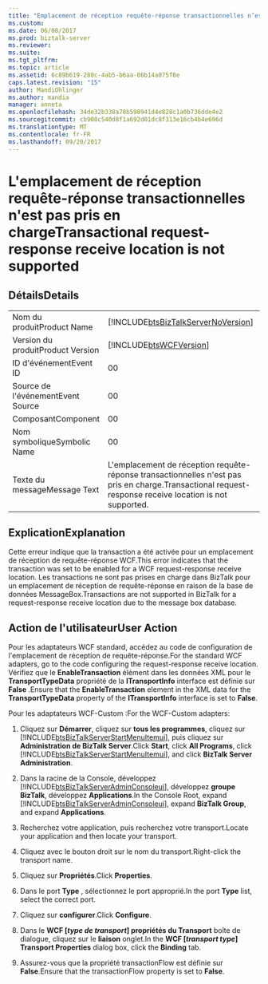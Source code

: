 ```yaml
---
title: "Emplacement de réception requête-réponse transactionnelles n’est pas prise en charge | Documents Microsoft"
ms.custom: 
ms.date: 06/08/2017
ms.prod: biztalk-server
ms.reviewer: 
ms.suite: 
ms.tgt_pltfrm: 
ms.topic: article
ms.assetid: 6c89b619-280c-4ab5-b6aa-06b14a075f8e
caps.latest.revision: "15"
author: MandiOhlinger
ms.author: mandia
manager: anneta
ms.openlocfilehash: 34de32b338a78b598941d4e828c1a0b736dde4e2
ms.sourcegitcommit: cb908c540d8f1a692d01dc8f313e16cb4b4e696d
ms.translationtype: MT
ms.contentlocale: fr-FR
ms.lasthandoff: 09/20/2017
---
```

# <a name="transactional-request-response-receive-location-is-not-supported"></a><span data-ttu-id="77ae4-102">L'emplacement de réception requête-réponse transactionnelles n'est pas pris en charge</span><span class="sxs-lookup"><span data-stu-id="77ae4-102">Transactional request-response receive location is not supported</span></span>
## <a name="details"></a><span data-ttu-id="77ae4-103">Détails</span><span class="sxs-lookup"><span data-stu-id="77ae4-103">Details</span></span>  
  
|||  
|-|-|  
|<span data-ttu-id="77ae4-104">Nom du produit</span><span class="sxs-lookup"><span data-stu-id="77ae4-104">Product Name</span></span>|[!INCLUDE[btsBizTalkServerNoVersion](../includes/btsbiztalkservernoversion-md.md)]|  
|<span data-ttu-id="77ae4-105">Version du produit</span><span class="sxs-lookup"><span data-stu-id="77ae4-105">Product Version</span></span>|[!INCLUDE[btsWCFVersion](../includes/btswcfversion-md.md)]|  
|<span data-ttu-id="77ae4-106">ID d'événement</span><span class="sxs-lookup"><span data-stu-id="77ae4-106">Event ID</span></span>|<span data-ttu-id="77ae4-107">0</span><span class="sxs-lookup"><span data-stu-id="77ae4-107">0</span></span>|  
|<span data-ttu-id="77ae4-108">Source de l'événement</span><span class="sxs-lookup"><span data-stu-id="77ae4-108">Event Source</span></span>|<span data-ttu-id="77ae4-109">0</span><span class="sxs-lookup"><span data-stu-id="77ae4-109">0</span></span>|  
|<span data-ttu-id="77ae4-110">Composant</span><span class="sxs-lookup"><span data-stu-id="77ae4-110">Component</span></span>|<span data-ttu-id="77ae4-111">0</span><span class="sxs-lookup"><span data-stu-id="77ae4-111">0</span></span>|  
|<span data-ttu-id="77ae4-112">Nom symbolique</span><span class="sxs-lookup"><span data-stu-id="77ae4-112">Symbolic Name</span></span>|<span data-ttu-id="77ae4-113">0</span><span class="sxs-lookup"><span data-stu-id="77ae4-113">0</span></span>|  
|<span data-ttu-id="77ae4-114">Texte du message</span><span class="sxs-lookup"><span data-stu-id="77ae4-114">Message Text</span></span>|<span data-ttu-id="77ae4-115">L'emplacement de réception requête-réponse transactionnelles n'est pas pris en charge.</span><span class="sxs-lookup"><span data-stu-id="77ae4-115">Transactional request-response receive location is not supported.</span></span>|  
  
## <a name="explanation"></a><span data-ttu-id="77ae4-116">Explication</span><span class="sxs-lookup"><span data-stu-id="77ae4-116">Explanation</span></span>  
 <span data-ttu-id="77ae4-117">Cette erreur indique que la transaction a été activée pour un emplacement de réception de requête-réponse WCF.</span><span class="sxs-lookup"><span data-stu-id="77ae4-117">This error indicates that the transaction was set to be enabled for a WCF request-response receive location.</span></span> <span data-ttu-id="77ae4-118">Les transactions ne sont pas prises en charge dans BizTalk pour un emplacement de réception de requête-réponse en raison de la base de données MessageBox.</span><span class="sxs-lookup"><span data-stu-id="77ae4-118">Transactions are not supported in BizTalk for a request-response receive location due to the message box database.</span></span>  
  
## <a name="user-action"></a><span data-ttu-id="77ae4-119">Action de l'utilisateur</span><span class="sxs-lookup"><span data-stu-id="77ae4-119">User Action</span></span>  
 <span data-ttu-id="77ae4-120">Pour les adaptateurs WCF standard, accédez au code de configuration de l'emplacement de réception de requête-réponse.</span><span class="sxs-lookup"><span data-stu-id="77ae4-120">For the standard WCF adapters, go to the code configuring the request-response receive location.</span></span> <span data-ttu-id="77ae4-121">Vérifiez que le **EnableTransaction** élément dans les données XML pour le **TransportTypeData** propriété de la **ITransportInfo** interface est définie sur **False** .</span><span class="sxs-lookup"><span data-stu-id="77ae4-121">Ensure that the **EnableTransaction** element in the XML data for the **TransportTypeData** property of the **ITransportInfo** interface is set to **False**.</span></span>  
  
 <span data-ttu-id="77ae4-122">Pour les adaptateurs WCF-Custom :</span><span class="sxs-lookup"><span data-stu-id="77ae4-122">For the WCF-Custom adapters:</span></span>  
  
1.  <span data-ttu-id="77ae4-123">Cliquez sur **Démarrer**, cliquez sur **tous les programmes**, cliquez sur [!INCLUDE[btsBizTalkServerStartMenuItemui](../includes/btsbiztalkserverstartmenuitemui-md.md)], puis cliquez sur **Administration de BizTalk Server**.</span><span class="sxs-lookup"><span data-stu-id="77ae4-123">Click **Start**, click **All Programs**, click [!INCLUDE[btsBizTalkServerStartMenuItemui](../includes/btsbiztalkserverstartmenuitemui-md.md)], and click **BizTalk Server Administration**.</span></span>  
  
2.  <span data-ttu-id="77ae4-124">Dans la racine de la Console, développez [!INCLUDE[btsBizTalkServerAdminConsoleui](../includes/btsbiztalkserveradminconsoleui-md.md)], développez **groupe BizTalk**, développez **Applications**.</span><span class="sxs-lookup"><span data-stu-id="77ae4-124">In the Console Root, expand [!INCLUDE[btsBizTalkServerAdminConsoleui](../includes/btsbiztalkserveradminconsoleui-md.md)], expand **BizTalk Group**, and expand **Applications**.</span></span>  
  
3.  <span data-ttu-id="77ae4-125">Recherchez votre application, puis recherchez votre transport.</span><span class="sxs-lookup"><span data-stu-id="77ae4-125">Locate your application and then locate your transport.</span></span>  
  
4.  <span data-ttu-id="77ae4-126">Cliquez avec le bouton droit sur le nom du transport.</span><span class="sxs-lookup"><span data-stu-id="77ae4-126">Right-click the transport name.</span></span>  
  
5.  <span data-ttu-id="77ae4-127">Cliquez sur **Propriétés**.</span><span class="sxs-lookup"><span data-stu-id="77ae4-127">Click **Properties**.</span></span>  
  
6.  <span data-ttu-id="77ae4-128">Dans le port **Type** , sélectionnez le port approprié.</span><span class="sxs-lookup"><span data-stu-id="77ae4-128">In the port **Type** list, select the correct port.</span></span>  
  
7.  <span data-ttu-id="77ae4-129">Cliquez sur **configurer**.</span><span class="sxs-lookup"><span data-stu-id="77ae4-129">Click **Configure**.</span></span>  
  
8.  <span data-ttu-id="77ae4-130">Dans le **WCF [***type de transport***] propriétés du Transport** boîte de dialogue, cliquez sur le **liaison** onglet.</span><span class="sxs-lookup"><span data-stu-id="77ae4-130">In the **WCF [***transport type***] Transport Properties** dialog box, click the **Binding** tab.</span></span>  
  
9. <span data-ttu-id="77ae4-131">Assurez-vous que la propriété transactionFlow est définie sur **False**.</span><span class="sxs-lookup"><span data-stu-id="77ae4-131">Ensure that the transactionFlow property is set to **False**.</span></span>